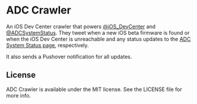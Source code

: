 # ADC Crawler

An iOS Dev Center crawler that powers [@iOS_DevCenter](https://twitter.com/iOS_DevCenter) and [@ADCSystemStatus](https://twitter.com/ADCSystemStatus). They tweet when a new iOS beta firmware is found or when the iOS Dev Center is unreachable and any status updates to the [ADC System Status page](https://developer.apple.com/support/system-status/), respectively.

It also sends a Pushover notification for all updates.


## License

ADC Crawler is available under the MIT license. See the LICENSE file for more info.
